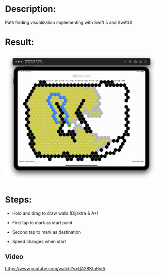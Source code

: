 # Description:
Path finding visualization implementing with Swift 5 and SwiftUI

# Result:

<img src="./Screenshots/dijkstra.png" width="1024" >

# Steps:
- Hold and drag to draw walls (Dijsktra & A*) 

- First tap to mark as start point
- Second tap to mark as destination
- Speed changes when start

## Video
https://www.youtube.com/watch?v=QA38KtqBpiA
